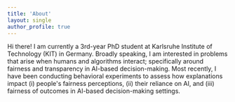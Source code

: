 ```yaml
---
title: 'About'
layout: single
author_profile: true
---
```


Hi there! I am currently a 3rd-year PhD student at Karlsruhe Institute of Technology (KIT) in Germany. Broadly speaking, I am interested in problems that arise when humans and algorithms interact; specifically around fairness and transparency in AI-based decision-making. Most recently, I have been conducting behavioral experiments to assess how explanations impact (i) people's fairness perceptions, (ii) their reliance on AI, and (iii) fairness of outcomes in AI-based decision-making settings.
